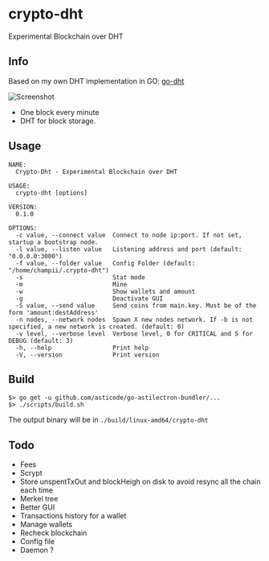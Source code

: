 # crypto-dht
Experimental Blockchain over DHT

## Info

Based on my own DHT implementation in GO: [go-dht](https://github.com/champii/go-dht)

![Screenshot](https://github.com/champii/crypto-dht/raw/master/screenshot.png "Screenshot")

- One block every minute
- DHT for block storage.

## Usage

```
NAME:
  Crypto-Dht - Experimental Blockchain over DHT

USAGE:
  crypto-dht [options]

VERSION:
  0.1.0

OPTIONS:
  -c value, --connect value  Connect to node ip:port. If not set, startup a bootstrap node.
  -l value, --listen value   Listening address and port (default: "0.0.0.0:3000")
  -f value, --folder value   Config Folder (default: "/home/champii/.crypto-dht")
  -s                         Stat mode
  -m                         Mine
  -w                         Show wallets and amount
  -g                         Deactivate GUI
  -S value, --send value     Send coins from main.key. Must be of the form 'amount:destAddress'
  -n nodes, --network nodes  Spawn X new nodes network. If -b is not specified, a new network is created. (default: 0)
  -v level, --verbose level  Verbose level, 0 for CRITICAL and 5 for DEBUG (default: 3)
  -h, --help                 Print help
  -V, --version              Print version
```

## Build

```
$> go get -u github.com/asticode/go-astilectron-bundler/...
$> ./scripts/build.sh
```

The output binary will be in `./build/linux-amd64/crypto-dht`

## Todo

- Fees
- Scrypt
- Store unspentTxOut and blockHeigh on disk to avoid resync all the chain each time
- Merkel tree
- Better GUI
- Transactions history for a wallet
- Manage wallets
- Recheck blockchain
- Config file
- Daemon ?

